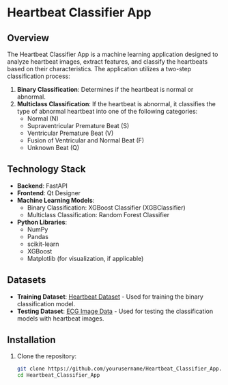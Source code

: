 # Heartbeat Classifier App

## Overview

The Heartbeat Classifier App is a machine learning application designed to analyze heartbeat images, extract features, and classify the heartbeats based on their characteristics. The application utilizes a two-step classification process:

1. **Binary Classification**: Determines if the heartbeat is normal or abnormal.
2. **Multiclass Classification**: If the heartbeat is abnormal, it classifies the type of abnormal heartbeat into one of the following categories:
   - Normal (N)
   - Supraventricular Premature Beat (S)
   - Ventricular Premature Beat (V)
   - Fusion of Ventricular and Normal Beat (F)
   - Unknown Beat (Q)

## Technology Stack

- **Backend**: FastAPI
- **Frontend**: Qt Designer
- **Machine Learning Models**:
  - Binary Classification: XGBoost Classifier (XGBClassifier)
  - Multiclass Classification: Random Forest Classifier
- **Python Libraries**:
  - NumPy
  - Pandas
  - scikit-learn
  - XGBoost
  - Matplotlib (for visualization, if applicable)

## Datasets

- **Training Dataset**: [Heartbeat Dataset](https://www.kaggle.com/datasets/shayanfazeli/heartbeat) - Used for training the binary classification model.
- **Testing Dataset**: [ECG Image Data](https://www.kaggle.com/datasets/erhmrai/ecg-image-data) - Used for testing the classification models with heartbeat images.

## Installation

1. Clone the repository:
   ```bash
   git clone https://github.com/yourusername/Heartbeat_Classifier_App.git
   cd Heartbeat_Classifier_App
